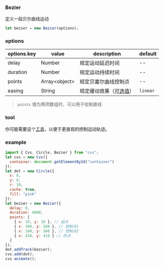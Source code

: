 ### Bezier

定义一段贝尔曲线运动

```js
let bezier = new Bezier(options);
```

### options

| options.key | value          | description                                       | default  |
| ----------- | -------------- | ------------------------------------------------- | -------- |
| delay       | Number         | 规定运动延迟时间                                  | --       |
| duration    | Number         | 规定运动持续时间                                  | --       |
| points      | Array\<object> | 规定贝塞尔曲线控制点                              | --       |
| easing      | String         | 规定缓动效果（[可选值](/docs/track.html#easing)） | `linear` |

> `points` 值为两项数组时，可以用于绘制直线

### tool

你可能需要这个[工具](https://hamger.github.io/demo/bezier/bezier.html)，以便于更直观的控制运动轨迹。

### example

```js
import { Cvs, Circle, Bezier } from "cvs";
let cvs = new Cvs({
  container: document.getElementById("container")
});
let dot = new Circle({
  x: 0,
  y: 0,
  r: 10,
  cache: true,
  fill: "pink"
});
let bezier = new Bezier({
  delay: 0,
  duration: 4000,
  points: [
    { x: 10, y: 10 }, // 起点
    { x: 360, y: 160 }, // 控制点1
    { x: 160, y: 360 }, // 控制点2
    { x: 410, y: 410 } // 终点
  ]
});
dot.addTrack(bezier);
cvs.add(dot);
cvs.animate();
```
